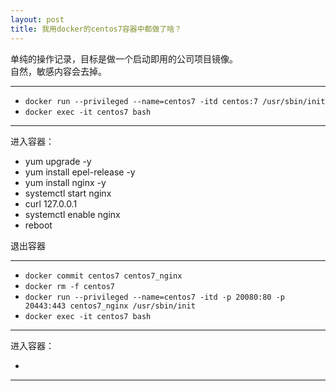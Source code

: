 ```yaml
---
layout: post
title: 我用docker的centos7容器中都做了啥？
---
```


单纯的操作记录，目标是做一个启动即用的公司项目镜像。  
自然，敏感内容会去掉。

---

- `docker run --privileged --name=centos7 -itd centos:7 /usr/sbin/init`
- `docker exec -it centos7 bash`

---

进入容器：

- yum upgrade -y
- yum install epel-release -y
- yum install nginx -y
- systemctl start nginx
- curl 127.0.0.1
- systemctl enable nginx
- reboot

退出容器

---

- `docker commit centos7 centos7_nginx`
- `docker rm -f centos7`
- `docker run --privileged --name=centos7 -itd -p 20080:80 -p 20443:443 centos7_nginx /usr/sbin/init`
- `docker exec -it centos7 bash`

---

进入容器：

-

---
